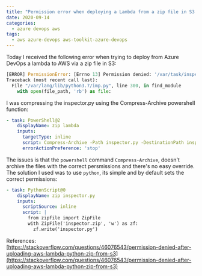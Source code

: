 ```yaml
---
title: "Permission error when deploying a Lambda from a zip file in S3 - [Errno 13] Permission denied"
date: 2020-09-14
categories:
  - azure devops aws
tags:
  - aws azure-devops aws-toolkit-azure-devops
---
```


Today I received the following error when trying to deploy from Azure DevOps a lambda to AWS via a zip file in S3:
```python
[ERROR] PermissionError: [Errno 13] Permission denied: '/var/task/inspector.py'
Traceback (most recent call last):
  File "/var/lang/lib/python3.7/imp.py", line 300, in find_module
    with open(file_path, 'rb') as file:
```

I was compressing the inspector.py using the Compress-Archive powershell function:
```yaml
- task: PowerShell@2
    displayName: zip lambda
    inputs:
      targetType: inline
      script: Compress-Archive -Path inspector.py -DestinationPath inspector.zip
      errorActionPreference: 'stop'
```

The issues is that the `powershell` command `Compress-Archive`, doesn't archive the files with the correct persmissions and there's no easy override.
The solution I used was to use `python`, its simple and by default sets the correct permissions:
```yaml
- task: PythonScript@0
    displayName: zip inspector.py
    inputs:
      scriptSource: inline
      script: |
        from zipfile import ZipFile
        with ZipFile('inspector.zip', 'w') as zf:
          zf.write('inspector.py')
```

References:  
[https://stackoverflow.com/questions/46076543/permission-denied-after-uploading-aws-lambda-python-zip-from-s3](https://stackoverflow.com/questions/46076543/permission-denied-after-uploading-aws-lambda-python-zip-from-s3)
